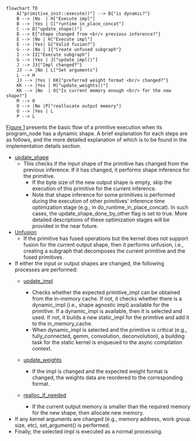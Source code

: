 <a name="Fig1"></a>
```mermaid
flowchart TD
    A["primitive_inst::execute()"] --> B{"is dynamic?"}
    B --> |No  | H["Execute impl"]
    B --> |Yes | C["runtime in_place_concat"]
    C --> D["update_shape()"]
    D --> E{"shape changed from <br/> previous inference?"}
    E --> |No | H["Execute impl"]
    E --> |Yes| G{"Valid fusion?"}
    G --> |No | I{"Create unfused subgraph"}
    I --> II["Execute subgraph"]
    G --> |Yes | J["update_impl()"]
    J --> JJ{"Impl changed?"}
    JJ --> |No | L["Set arguments"]
    L --> H
    JJ --> |Yes | KK{"preferred weight format <br/> changed?"}
    KK --> |Yes | M["update_weights()"]
    KK --> |No  | O{"Is current memory enough <br/> for the new shape?"}
    M --> O
    O --> |No |P["reallocate output memory"]
    O --> |Yes | L
    P --> L
```

<a href="#Fig1">Figure 1</a> presents the basic flow of a primitive execution when its program_node has a dynamic shape. A brief explanation for each steps are as follows, and the more detailed explanation of which is to be found in the implementation details section.

* [update_shape](https://github.com/openvinotoolkit/openvino/blob/539b5a83ba7fcbbd348e4dc308e4a0f2dee8343c/src/plugins/intel_gpu/src/graph/primitive_inst.cpp#L798)
  * This checks if the input shape of the primitive has changed from the previous inference. If it has changed, it performs shape inference for the primitive.
    * If the byte size of the new output shape is empty, skip the execution of this primitive for the current inference.
    * Note that shape inference for some primitives is performed during the execution of other primitives' inference time optimization stage (e.g., in do_runtime_in_place_concat). In such cases, the update_shape_done_by_other flag is set to true. More detailed descriptions of these optimization stages will be provided in the near future.
* [Unfusion](https://github.com/openvinotoolkit/openvino/blob/539b5a83ba7fcbbd348e4dc308e4a0f2dee8343c/src/plugins/intel_gpu/src/graph/primitive_inst.cpp#L811C9-L811C9)
  * If the primitive has fused operations but the kernel does not support fusion for the current output shape, then it performs unfusion, i.e., creating a subgraph that decomposes the current primitive and the fused primitives.
* If either the input or output shapes are changed, the following processes are performed:
  * [update_impl](https://github.com/openvinotoolkit/openvino/blob/539b5a83ba7fcbbd348e4dc308e4a0f2dee8343c/src/plugins/intel_gpu/src/graph/primitive_inst.cpp#L845C22-L845C22)

    * Checks whether the expected primitive_impl can be obtained from the in-memory cache. If not, it checks whether there is a dynamic_impl (i.e., shape agnostic impl) available for the primitive. If a dynamic_impl is available, then it is selected and used. If not, it builds a new static_impl for the primitive and add it to the in_memory_cache.
    * When dynamic_impl is selected and the primitive is critical (e.g., fully_connected, gemm, convolution, deconvolution), a building task for the static kernel is enqueued to the async compilation context.
  * [update_weights](https://github.com/openvinotoolkit/openvino/blob/539b5a83ba7fcbbd348e4dc308e4a0f2dee8343c/src/plugins/intel_gpu/src/graph/primitive_inst.cpp#L846C44-L846C44)

    * If the impl is changed and the expected weight format is changed, the weights data are reordered to the corresponding format.
  * [realloc_if_needed](https://github.com/openvinotoolkit/openvino/blob/539b5a83ba7fcbbd348e4dc308e4a0f2dee8343c/src/plugins/intel_gpu/src/graph/primitive_inst.cpp#L849C11-L849C1)

    * If the current output memory is smaller than the required memory for the new shape, then allocate new memory.
* If any kernel arguments are changed (e.g., memory address, work group size, etc), set_argument() is performed.
* Finally, the selected impl is executed as a normal processing.